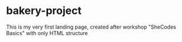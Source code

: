 # bakery-project

This is my very first landing page, created after workshop "SheCodes Basics" with only HTML structure
